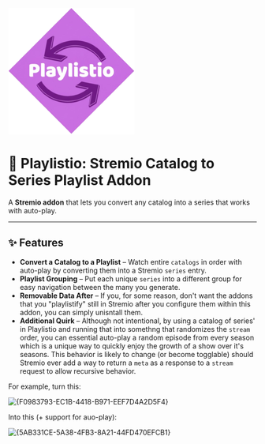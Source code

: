 <img src="./icon.png" /><br> 

# 🔄️ Playlistio: Stremio Catalog to Series Playlist Addon

A **Stremio addon** that lets you convert any catalog into a series that works with auto-play.

---

## ✨ Features
- **Convert a Catalog to a Playlist** – Watch entire `catalogs` in order with auto-play by converting them into a Stremio `series` entry.
- **Playlist Grouping** – Put each unique `series` into a different group for easy navigation between the many you generate.
- **Removable Data After** – If you, for some reason, don't want the addons that you "playlistify" still in Stremio after you configure them within this addon, you can simply unisntall them.
- **Additional Quirk** – Although not intentional, by using a catalog of series' in Playlistio and running that into somethng that randomizes the `stream` order, you can essential auto-play a random episode from every season which is a unique way to quickly enjoy the growth of a show over it's seasons. This behavior is likely to change (or become togglable) should Stremio ever add a way to return a `meta` as a response to a `stream` request to allow recursive behavior.

For example, turn this:

<img width="1218" height="833" alt="{F0983793-EC1B-4418-B971-EEF7D4A2D5F4}" src="https://github.com/user-attachments/assets/54d32455-45c1-4cfe-8b86-7bd65de84b66" />

Into this (+ support for auo-play):

<img width="526" height="840" alt="{5AB331CE-5A38-4FB3-8A21-44FD470EFCB1}" src="https://github.com/user-attachments/assets/b236b50f-e75f-410c-a4e9-70ccf386298f" />
